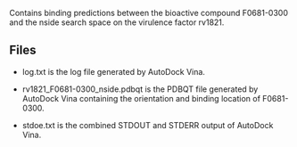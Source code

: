Contains binding predictions between the bioactive compound F0681-0300 and the nside search space on the virulence factor rv1821.

## Files

- log.txt is the log file generated by AutoDock Vina.

- rv1821_F0681-0300_nside.pdbqt is the PDBQT file generated by AutoDock Vina containing the orientation and binding location of F0681-0300.

- stdoe.txt is the combined STDOUT and STDERR output of AutoDock Vina.

